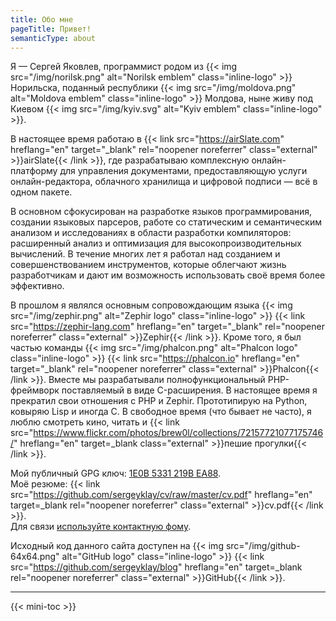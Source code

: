```yaml
---
title: Обо мне
pageTitle: Привет!
semanticType: about
---
```


Я — Сергей Яковлев, программист родом из {{< img src="/img/norilsk.png" alt="Norilsk emblem" class="inline-logo" >}} Норильска, поданный республики {{< img src="/img/moldova.png" alt="Moldova emblem" class="inline-logo" >}} Молдова, ныне живу под Киевом {{< img src="/img/kyiv.svg" alt="Kyiv emblem" class="inline-logo" >}}.

В настоящее время работаю в {{< link src="https://airSlate.com" hreflang="en" target="_blank" rel="noopener noreferrer" class="external" >}}airSlate{{< /link >}}, где разрабатываю комплексную онлайн-платформу для управления документами, предоставляющую услуги онлайн-редактора, облачного хранилища и цифровой подписи — всё в одном пакете.

В основном сфокусирован на разработке языков программирования, создании языковых парсеров, работе со статическим и семантическим анализом и исследованиях в области разработки компиляторов: расширенный анализ и оптимизация для высокопроизводительных вычислений. В течение многих лет я работал над созданием и совершенствованием инструментов, которые облегчают жизнь разработчикам и дают им возможность использовать своё время более эффективно.

В прошлом я являлся основным сопровождающим языка {{< img src="/img/zephir.png" alt="Zephir logo" class="inline-logo" >}} {{< link src="https://zephir-lang.com" hreflang="en" target="_blank" rel="noopener noreferrer" class="external" >}}Zephir{{< /link >}}. Кроме того, я был частью команды {{< img src="/img/phalcon.png" alt="Phalcon logo" class="inline-logo" >}} {{< link src="https://phalcon.io" hreflang="en" target="_blank" rel="noopener noreferrer" class="external" >}}Phalcon{{< /link >}}. Вместе мы разрабатывали полнофункциональный PHP-фреймворк поставляемый в виде C-расширения. В настоящее время я прекратил свои отношения с PHP и Zephir. Прототипирую на Python, ковыряю Lisp и иногда C. В свободное время (что бывает не часто), я люблю смотреть кино, читать и {{< link src="https://www.flickr.com/photos/brew0l/collections/72157721077175746/" hreflang="en" target=_blank class="external" >}}пешие прогулки{{< /link >}}.

Мой публичный GPG ключ: [1E0B 5331 219B EA88](/serghei.asc).  
Моё резюме: {{< link src="https://github.com/sergeyklay/cv/raw/master/cv.pdf" hreflang="en" target=_blank rel="noopener noreferrer" class="external" >}}cv.pdf{{< /link >}}.  
Для связи [используйте контактную фому](/contact.html).  

Исходный код данного сайта доступен на {{< img src="/img/github-64x64.png" alt="GitHub logo" class="inline-logo" >}} {{< link src="https://github.com/sergeyklay/blog" hreflang="en" target=_blank rel="noopener noreferrer" class="external" >}}GitHub{{< /link >}}.

---

{{< mini-toc >}}
